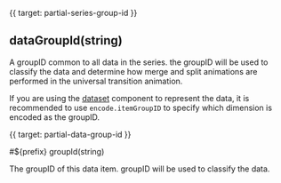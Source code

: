 
{{ target: partial-series-group-id }}

## dataGroupId(string)

A groupID common to all data in the series. the groupID will be used to classify the data and determine how merge and split animations are performed in the universal transition animation.

If you are using the [dataset](~dataset) component to represent the data, it is recommended to use `encode.itemGroupID` to specify which dimension is encoded as the groupID.



{{ target: partial-data-group-id }}

#${prefix} groupId(string)

The groupID of this data item. groupID will be used to classify the data.

